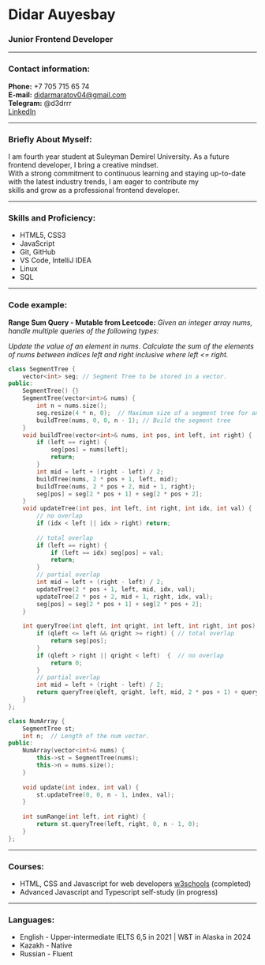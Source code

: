 # Didar Auyesbay
### Junior Frontend Developer

---

### Contact information:

**Phone:** +7 705 715 65 74<br>
**E-mail:** didarmaratov04@gmail.com<br>
**Telegram:** @d3drrr<br>
[LinkedIn](https://www.linkedin.com/in/didar-auyesbay-370b0a281/) <br>

---

### Briefly About Myself:

I am fourth year student at Suleyman Demirel University. As a future frontend developer, I bring a creative mindset.<br>
With a strong commitment to continuous learning and staying up-to-date with the latest industry trends, I am eager to contribute my<br>
skills and grow as a professional frontend developer.

---

### Skills and Proficiency:

- HTML5, CSS3
- JavaScript
- Git, GitHub
- VS Code, IntelliJ IDEA
- Linux
- SQL
---

### Code example:

**Range Sum Query - Mutable from Leetcode:**
*Given an integer array nums, handle multiple queries of the following types:*

*Update the value of an element in nums.*
*Calculate the sum of the elements of nums between indices left and right inclusive where left <= right.*

```c++
class SegmentTree {
    vector<int> seg; // Segment Tree to be stored in a vector.
public:
    SegmentTree() {}
    SegmentTree(vector<int>& nums) {
        int n = nums.size();
        seg.resize(4 * n, 0);  // Maximum size of a segment tree for an array of size n is 4n
        buildTree(nums, 0, 0, n - 1); // Build the segment tree
    }
    void buildTree(vector<int>& nums, int pos, int left, int right) {
        if (left == right) {
            seg[pos] = nums[left];
            return;
        }
        int mid = left + (right - left) / 2;
        buildTree(nums, 2 * pos + 1, left, mid);
        buildTree(nums, 2 * pos + 2, mid + 1, right);
        seg[pos] = seg[2 * pos + 1] + seg[2 * pos + 2];
    }
    void updateTree(int pos, int left, int right, int idx, int val) {
        // no overlap
        if (idx < left || idx > right) return;
        
        // total overlap
        if (left == right) {
            if (left == idx) seg[pos] = val;
            return;
        }
        // partial overlap
        int mid = left + (right - left) / 2;
        updateTree(2 * pos + 1, left, mid, idx, val);
        updateTree(2 * pos + 2, mid + 1, right, idx, val);
        seg[pos] = seg[2 * pos + 1] + seg[2 * pos + 2];
    }
    
    int queryTree(int qleft, int qright, int left, int right, int pos) {
        if (qleft <= left && qright >= right) { // total overlap
            return seg[pos];
        }
        if (qleft > right || qright < left)  {  // no overlap
            return 0;
        }
        // partial overlap
        int mid = left + (right - left) / 2;
        return queryTree(qleft, qright, left, mid, 2 * pos + 1) + queryTree(qleft, qright, mid + 1, right, 2 * pos + 2);
    }
};

class NumArray {
    SegmentTree st;
    int n;  // Length of the num vector. 
public:
    NumArray(vector<int>& nums) {
        this->st = SegmentTree(nums);
        this->n = nums.size();
    }
    
    void update(int index, int val) {
        st.updateTree(0, 0, n - 1, index, val);
    }
    
    int sumRange(int left, int right) {
        return st.queryTree(left, right, 0, n - 1, 0);
    }
};
```
---

### Courses:

- HTML, CSS and Javascript for web developers [w3schools](https://www.w3schools.com/](https://www.coursera.org/learn/html-css-javascript-for-web-developers)) (completed)<br>
- Advanced Javascript and Typescript self-study (in progress)

---

### Languages:

- English \- Upper-intermediate IELTS 6,5 in 2021 | W&T in Alaska in 2024
- Kazakh \- Native
- Russian \- Fluent
